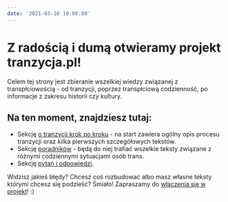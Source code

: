 ```yaml
---
date: '2021-03-10 10:00:00'
---
```

# Z radością i dumą otwieramy projekt tranzycja.pl!

Celem tej strony jest zbieranie wszelkiej wiedzy związanej z transpłciowością - od tranzycji, poprzez transpłciową codzienność, po informacje z zakresu historii czy kultury.

## Na ten moment, znajdziesz tutaj:

* Sekcję [o tranzycji krok po kroku](/krok-po-kroku) - na start zawiera ogólny opis procesu tranzycji oraz kilka pierwszych szczegółowych tekstów.
* Sekcję [poradników](/publikacje) - będą do niej trafiać wszelkie teksty związane z różnymi codziennymi sytuacjami osób trans.
* Sekcję [pytań i odpowiedzi](/#faq).

Widzisz jakieś błędy? Chcesz coś rozbudować albo masz własne teksty którymi chcesz się podzielić? Śmiało! Zapraszamy do [włączenia się w projekt](/strony/wsparcie-projektu)! :)
